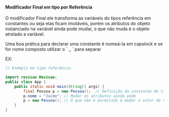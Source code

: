 #### Modificador Final em tipo por Referência

O modificador Final ele transforma as variáveis do tipos referência  em constantes ou seja elas ficam imutáveis, porém os atributos do objeto instanciado na variável ainda pode mudar, o que não muda é o objeto atrelado a variável.

Uma boa prática para declarar uma constante é nomeá-la em capslock e se for nome composto utilizar   o ´ _ ´ para separar 

EX:

```java
// Exemplo em tipo referência

import revisao.Revisao;
public class App {
    public static void main(String[] args) {
        final Pessoa p = new Pessoa();  // Definição da constante do tipo referência
	    p.nome = "Jaime"; // Mudar os atributos ainda pode        
	    p = new Pessoa(); // O que não é permitido é mudar o valor da variavel
    }
}
```